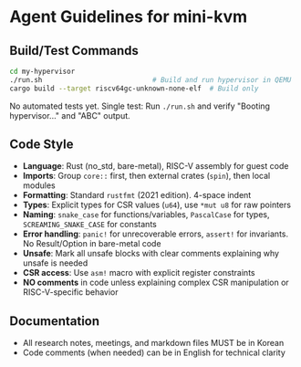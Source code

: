 # Agent Guidelines for mini-kvm

## Build/Test Commands
```bash
cd my-hypervisor
./run.sh                           # Build and run hypervisor in QEMU
cargo build --target riscv64gc-unknown-none-elf  # Build only
```
No automated tests yet. Single test: Run `./run.sh` and verify "Booting hypervisor..." and "ABC" output.

## Code Style
- **Language**: Rust (no_std, bare-metal), RISC-V assembly for guest code
- **Imports**: Group `core::` first, then external crates (`spin`), then local modules
- **Formatting**: Standard `rustfmt` (2021 edition). 4-space indent
- **Types**: Explicit types for CSR values (`u64`), use `*mut u8` for raw pointers
- **Naming**: `snake_case` for functions/variables, `PascalCase` for types, `SCREAMING_SNAKE_CASE` for constants
- **Error handling**: `panic!` for unrecoverable errors, `assert!` for invariants. No Result/Option in bare-metal code
- **Unsafe**: Mark all unsafe blocks with clear comments explaining why unsafe is needed
- **CSR access**: Use `asm!` macro with explicit register constraints
- **NO comments** in code unless explaining complex CSR manipulation or RISC-V-specific behavior

## Documentation
- All research notes, meetings, and markdown files MUST be in Korean
- Code comments (when needed) can be in English for technical clarity
